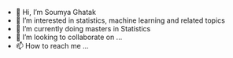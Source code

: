 - 👋 Hi, I’m Soumya Ghatak
- 👀 I’m interested in statistics, machine learning and related topics
- 🌱 I’m currently doing masters in Statistics
- 💞️ I’m looking to collaborate on ...
- 📫 How to reach me ...

<!---
StatSoumya/StatSoumya is a ✨ special ✨ repository because its `README.md` (this file) appears on your GitHub profile.
You can click the Preview link to take a look at your changes.
--->
